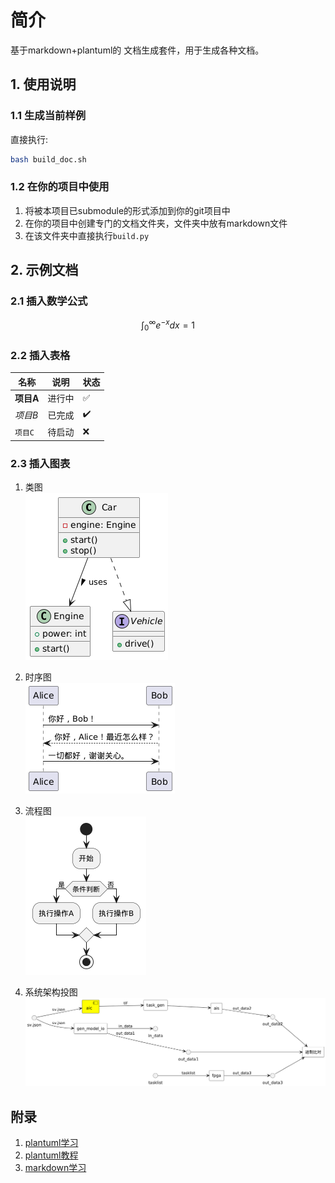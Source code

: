 
# 简介

基于markdown+plantuml的 文档生成套件，用于生成各种文档。
  
## 1. 使用说明

### 1.1 生成当前样例
直接执行:
```bash
bash build_doc.sh
```
### 1.2 在你的项目中使用

1. 将被本项目已submodule的形式添加到你的git项目中
2. 在你的项目中创建专门的文档文件夹，文件夹中放有markdown文件
3. 在该文件夹中直接执行`build.py`


## 2. 示例文档

### 2.1 插入数学公式

$$
\int_0^\infty e^{-x} dx = 1
$$

### 2.2 插入表格

| 名称          | 说明               | 状态    |
|---------------|--------------------|---------|
| **项目A**     | 进行中             | ✅      |
| *项目B*       | 已完成             | ✔️      |
| `项目C`       | 待启动             | ❌      |


### 2.3 插入图表

1. 类图  
   ![](./umls/class.png)  

2. 时序图  
   ![](./umls/time.png)  

3. 流程图  
   ![](./umls/chart.png)  

4. 系统架构投图
   ![](./umls/component_diagram.png)
   
## 附录

1. [plantuml学习](https://plantuml.com/zh/guide)
2. [plantuml教程](https://plantuml.com/zh/sequence-diagram)
3. [markdown学习](https://markdown.com.cn/basic-syntax/)
